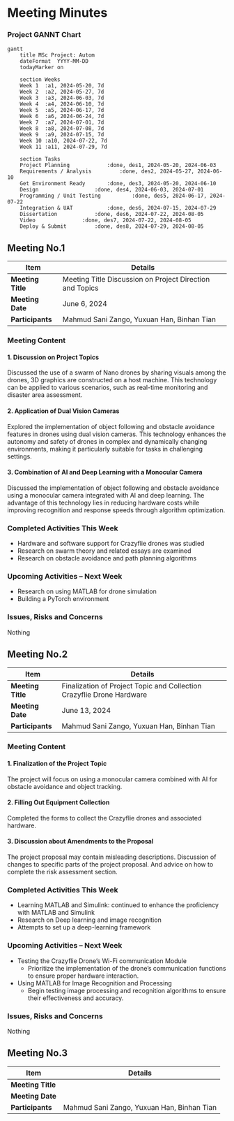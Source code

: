 # Meeting Minutes

### Project GANNT Chart

```mermaid
gantt
    title MSc Project: Autom
    dateFormat  YYYY-MM-DD
    todayMarker on

    section Weeks
    Week 1  :a1, 2024-05-20, 7d
    Week 2  :a2, 2024-05-27, 7d
    Week 3  :a3, 2024-06-03, 7d
    Week 4  :a4, 2024-06-10, 7d
    Week 5  :a5, 2024-06-17, 7d
    Week 6  :a6, 2024-06-24, 7d
    Week 7  :a7, 2024-07-01, 7d
    Week 8  :a8, 2024-07-08, 7d
    Week 9  :a9, 2024-07-15, 7d
    Week 10 :a10, 2024-07-22, 7d
    Week 11 :a11, 2024-07-29, 7d

    section Tasks
    Project Planning 			:done, des1, 2024-05-20, 2024-06-03
    Requirements / Analysis 		:done, des2, 2024-05-27, 2024-06-10
    Get Environment Ready 		:done, des3, 2024-05-20, 2024-06-10
    Design			        :done, des4, 2024-06-03, 2024-07-01
    Programming / Unit Testing	        :done, des5, 2024-06-17, 2024-07-22
    Integration & UAT		 	:done, des6, 2024-07-15, 2024-07-29
    Dissertation 			:done, des6, 2024-07-22, 2024-08-05
    Video		 		:done, des7, 2024-07-22, 2024-08-05
    Deploy & Submit		 	:done, des8, 2024-07-29, 2024-08-05
```

## Meeting No.1

| Item              | Details              |
| ----------------- | -------------------- |
| **Meeting Title** | Meeting Title Discussion on Project Direction and Topics |
| **Meeting Date**  | June 6, 2024 |
| **Participants**  | Mahmud Sani Zango, Yuxuan Han, Binhan Tian  |

### Meeting Content

#### 1. Discussion on Project Topics
Discussed the use of a swarm of Nano drones by sharing visuals among the drones, 3D graphics are constructed on a host machine. This technology can be applied to various scenarios, such as real-time monitoring and disaster area assessment. 

#### 2.	Application of Dual Vision Cameras

Explored the implementation of object following and obstacle avoidance features in drones using dual vision cameras. This technology enhances the autonomy and safety of drones in complex and dynamically changing environments, making it particularly suitable for tasks in challenging settings. 

#### 3.	Combination of AI and Deep Learning with a Monocular Camera

Discussed the implementation of object following and obstacle avoidance using a monocular camera integrated with AI and deep learning. The advantage of this technology lies in reducing hardware costs while improving recognition and response speeds through algorithm optimization. 

### Completed Activities This Week

- Hardware and software support for Crazyflie drones was studied
- Research on swarm theory and related essays are examined
- Research on obstacle avoidance and path planning algorithms

### Upcoming Activities – Next Week

- Research on using MATLAB for drone simulation
- Building a PyTorch environment

### Issues, Risks and Concerns

Nothing

## Meeting No.2

| Item     | Details              |
| -------- | -------------------- |
| **Meeting Title** | Finalization of Project Topic and Collection Crazyflie Drone Hardware |
| **Meeting Date**  | June 13, 2024 |
| **Participants**  | Mahmud Sani Zango, Yuxuan Han, Binhan Tian |

### Meeting Content

#### 1. Finalization of the Project Topic 
The project will focus on using a monocular camera combined with AI for obstacle avoidance and object tracking. 

#### 2. Filling Out Equipment Collection
Completed the forms to collect the Crazyflie drones and associated hardware. 

#### 3. Discussion about Amendments to the Proposal
The project proposal may contain misleading descriptions. Discussion of changes to specific parts of the project proposal. And advice on how to complete the risk assessment section. 

### Completed Activities This Week

- Learning MATLAB and Simulink: continued to enhance the proficiency with MATLAB and Simulink
- Research on Deep learning and image recognition
- Attempts to set up a deep-learning framework

### Upcoming Activities – Next Week

- Testing the Crazyflie Drone’s Wi-Fi communication Module
    - Prioritize the implementation of the drone’s communication functions to ensure proper hardware interaction. 
- Using MATLAB for Image Recognition and Processing
    - Begin testing image processing and recognition algorithms to ensure their effectiveness and accuracy. 

### Issues, Risks and Concerns

Nothing

## Meeting No.3

| Item              | Details              |
| ----------------- | -------------------- |
| **Meeting Title** |  |
| **Meeting Date**  |  |
| **Participants**  | Mahmud Sani Zango, Yuxuan Han, Binhan Tian  |

